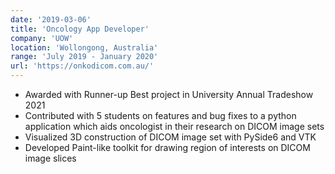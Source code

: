 ```yaml
---
date: '2019-03-06'
title: 'Oncology App Developer'
company: 'UOW'
location: 'Wollongong, Australia'
range: 'July 2019 - January 2020'
url: 'https://onkodicom.com.au/'
---
```


- Awarded with Runner-up Best project in University Annual Tradeshow 2021
- Contributed with 5 students on features and bug fixes to a python application which aids oncologist in their research on DICOM image sets
- Visualized 3D construction of DICOM image set with PySide6 and VTK
- Developed Paint-like toolkit for drawing region of interests on DICOM image slices
